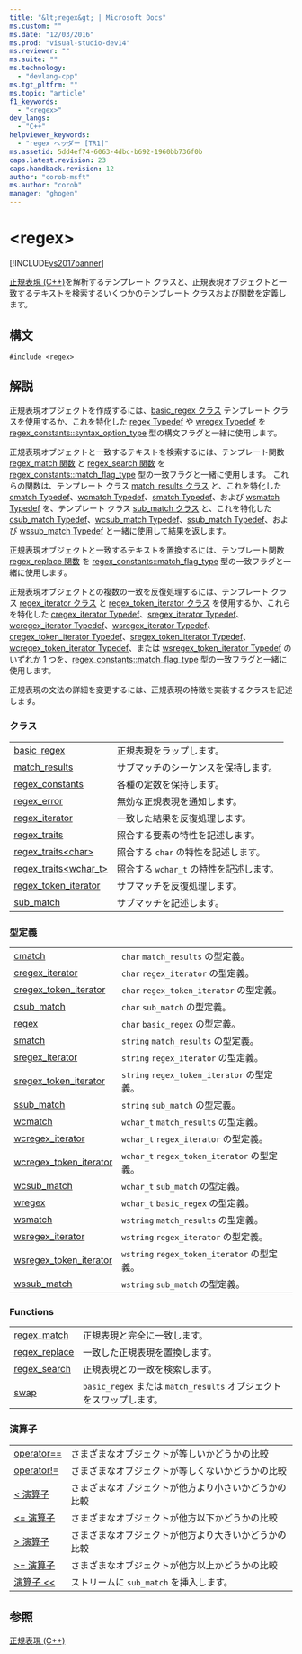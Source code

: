 ```yaml
---
title: "&lt;regex&gt; | Microsoft Docs"
ms.custom: ""
ms.date: "12/03/2016"
ms.prod: "visual-studio-dev14"
ms.reviewer: ""
ms.suite: ""
ms.technology: 
  - "devlang-cpp"
ms.tgt_pltfrm: ""
ms.topic: "article"
f1_keywords: 
  - "<regex>"
dev_langs: 
  - "C++"
helpviewer_keywords: 
  - "regex ヘッダー [TR1]"
ms.assetid: 5dd4ef74-6063-4dbc-b692-1960bb736f0b
caps.latest.revision: 23
caps.handback.revision: 12
author: "corob-msft"
ms.author: "corob"
manager: "ghogen"
---
```

# &lt;regex&gt;
[!INCLUDE[vs2017banner](../assembler/inline/includes/vs2017banner.md)]

[正規表現 \(C\+\+\)](../standard-library/regular-expressions-cpp.md)を解析するテンプレート クラスと、正規表現オブジェクトと一致するテキストを検索するいくつかのテンプレート クラスおよび関数を定義します。  
  
## 構文  
  
```  
#include <regex>  
```  
  
## 解説  
 正規表現オブジェクトを作成するには、[basic\_regex クラス](../Topic/basic_regex%20Class.md) テンプレート クラスを使用するか、これを特化した [regex Typedef](../Topic/regex%20Typedef.md) や [wregex Typedef](../Topic/wregex%20Typedef.md) を [regex\_constants::syntax\_option\_type](../Topic/regex_constants::syntax_option_type.md) 型の構文フラグと一緒に使用します。  
  
 正規表現オブジェクトと一致するテキストを検索するには、テンプレート関数 [regex\_match 関数](../Topic/regex_match%20Function.md) と [regex\_search 関数](../Topic/regex_search%20Function.md) を [regex\_constants::match\_flag\_type](../Topic/regex_constants::match_flag_type.md) 型の一致フラグと一緒に使用します。  これらの関数は、テンプレート クラス [match\_results クラス](../standard-library/match-results-class.md) と、これを特化した [cmatch Typedef](../Topic/cmatch%20Typedef.md)、[wcmatch Typedef](../Topic/wcmatch%20Typedef.md)、[smatch Typedef](../Topic/smatch%20Typedef.md)、および [wsmatch Typedef](../Topic/wsmatch%20Typedef.md) を、テンプレート クラス [sub\_match クラス](../standard-library/sub-match-class.md) と、これを特化した [csub\_match Typedef](../Topic/csub_match%20Typedef.md)、[wcsub\_match Typedef](../Topic/wcsub_match%20Typedef.md)、[ssub\_match Typedef](../Topic/ssub_match%20Typedef.md)、および [wssub\_match Typedef](../Topic/wssub_match%20Typedef.md) と一緒に使用して結果を返します。  
  
 正規表現オブジェクトと一致するテキストを置換するには、テンプレート関数 [regex\_replace 関数](../Topic/regex_replace%20Function.md) を [regex\_constants::match\_flag\_type](../Topic/regex_constants::match_flag_type.md) 型の一致フラグと一緒に使用します。  
  
 正規表現オブジェクトとの複数の一致を反復処理するには、テンプレート クラス [regex\_iterator クラス](../standard-library/regex-iterator-class.md) と [regex\_token\_iterator クラス](../Topic/regex_token_iterator%20Class.md) を使用するか、これらを特化した [cregex\_iterator Typedef](../Topic/cregex_iterator%20Typedef.md)、[sregex\_iterator Typedef](../Topic/sregex_iterator%20Typedef.md)、[wcregex\_iterator Typedef](../Topic/wcregex_iterator%20Typedef.md)、[wsregex\_iterator Typedef](../Topic/wsregex_iterator%20Typedef.md)、[cregex\_token\_iterator Typedef](../Topic/cregex_token_iterator%20Typedef.md)、[sregex\_token\_iterator Typedef](../Topic/sregex_token_iterator%20Typedef.md)、[wcregex\_token\_iterator Typedef](../Topic/wcregex_token_iterator%20Typedef.md)、または [wsregex\_token\_iterator Typedef](../Topic/wsregex_token_iterator%20Typedef.md) のいずれか 1 つを、[regex\_constants::match\_flag\_type](../Topic/regex_constants::match_flag_type.md) 型の一致フラグと一緒に使用します。  
  
 正規表現の文法の詳細を変更するには、正規表現の特徴を実装するクラスを記述します。  
  
### クラス  
  
|||  
|-|-|  
|[basic\_regex](../Topic/basic_regex%20Class.md)|正規表現をラップします。|  
|[match\_results](../standard-library/match-results-class.md)|サブマッチのシーケンスを保持します。|  
|[regex\_constants](../Topic/regex_constants%20Class.md)|各種の定数を保持します。|  
|[regex\_error](../standard-library/regex-error-class.md)|無効な正規表現を通知します。|  
|[regex\_iterator](../standard-library/regex-iterator-class.md)|一致した結果を反復処理します。|  
|[regex\_traits](../standard-library/regex-traits-class.md)|照合する要素の特性を記述します。|  
|[regex\_traits\<char\>](../standard-library/regex-traits-char-class.md)|照合する `char` の特性を記述します。|  
|[regex\_traits\<wchar\_t\>](../standard-library/regex-traits-wchar-t-class.md)|照合する `wchar_t` の特性を記述します。|  
|[regex\_token\_iterator](../Topic/regex_token_iterator%20Class.md)|サブマッチを反復処理します。|  
|[sub\_match](../standard-library/sub-match-class.md)|サブマッチを記述します。|  
  
### 型定義  
  
|||  
|-|-|  
|[cmatch](../Topic/cmatch%20Typedef.md)|`char` `match_results` の型定義。|  
|[cregex\_iterator](../Topic/cregex_iterator%20Typedef.md)|`char` `regex_iterator` の型定義。|  
|[cregex\_token\_iterator](../Topic/cregex_token_iterator%20Typedef.md)|`char` `regex_token_iterator` の型定義。|  
|[csub\_match](../Topic/csub_match%20Typedef.md)|`char` `sub_match` の型定義。|  
|[regex](../Topic/regex%20Typedef.md)|`char` `basic_regex` の型定義。|  
|[smatch](../Topic/smatch%20Typedef.md)|`string` `match_results` の型定義。|  
|[sregex\_iterator](../Topic/sregex_iterator%20Typedef.md)|`string` `regex_iterator` の型定義。|  
|[sregex\_token\_iterator](../Topic/sregex_token_iterator%20Typedef.md)|`string` `regex_token_iterator` の型定義。|  
|[ssub\_match](../Topic/ssub_match%20Typedef.md)|`string` `sub_match` の型定義。|  
|[wcmatch](../Topic/wcmatch%20Typedef.md)|`wchar_t` `match_results` の型定義。|  
|[wcregex\_iterator](../Topic/wcregex_iterator%20Typedef.md)|`wchar_t` `regex_iterator` の型定義。|  
|[wcregex\_token\_iterator](../Topic/wcregex_token_iterator%20Typedef.md)|`wchar_t` `regex_token_iterator` の型定義。|  
|[wcsub\_match](../Topic/wcsub_match%20Typedef.md)|`wchar_t` `sub_match` の型定義。|  
|[wregex](../Topic/wregex%20Typedef.md)|`wchar_t` `basic_regex` の型定義。|  
|[wsmatch](../Topic/wsmatch%20Typedef.md)|`wstring` `match_results` の型定義。|  
|[wsregex\_iterator](../Topic/wsregex_iterator%20Typedef.md)|`wstring` `regex_iterator` の型定義。|  
|[wsregex\_token\_iterator](../Topic/wsregex_token_iterator%20Typedef.md)|`wstring` `regex_token_iterator` の型定義。|  
|[wssub\_match](../Topic/wssub_match%20Typedef.md)|`wstring` `sub_match` の型定義。|  
  
### Functions  
  
|||  
|-|-|  
|[regex\_match](../Topic/regex_match%20Function.md)|正規表現と完全に一致します。|  
|[regex\_replace](../Topic/regex_replace%20Function.md)|一致した正規表現を置換します。|  
|[regex\_search](../Topic/regex_search%20Function.md)|正規表現との一致を検索します。|  
|[swap](../Topic/swap%20Function%20%3Cregex%3E.md)|`basic_regex` または `match_results` オブジェクトをスワップします。|  
  
### 演算子  
  
|||  
|-|-|  
|[operator\=\=](../Topic/operator==%20%3Cregex%3E.md)|さまざまなオブジェクトが等しいかどうかの比較|  
|[operator\!\=](../Topic/operator!=%20%3Cregex%3E.md)|さまざまなオブジェクトが等しくないかどうかの比較|  
|[\< 演算子](../Topic/operator%3C%20%3Cregex%3E.md)|さまざまなオブジェクトが他方より小さいかどうかの比較|  
|[\<\= 演算子](../Topic/operator%3C=%20%3Cregex%3E.md)|さまざまなオブジェクトが他方以下かどうかの比較|  
|[\> 演算子](../Topic/operator%3E%20%3Cregex%3E.md)|さまざまなオブジェクトが他方より大きいかどうかの比較|  
|[\>\= 演算子](../Topic/operator%3E=%20%3Cregex%3E.md)|さまざまなオブジェクトが他方以上かどうかの比較|  
|[演算子 \<\<](../Topic/operator%3C%3C%20%3Cregex%3E.md)|ストリームに `sub_match` を挿入します。|  
  
## 参照  
 [正規表現 \(C\+\+\)](../standard-library/regular-expressions-cpp.md)